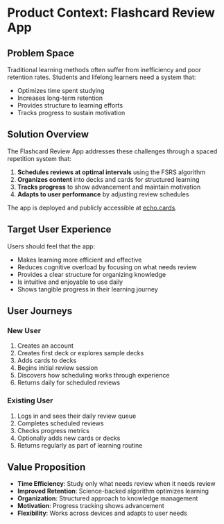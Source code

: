 # Product Context: Flashcard Review App

## Problem Space
Traditional learning methods often suffer from inefficiency and poor retention rates. Students and lifelong learners need a system that:
- Optimizes time spent studying
- Increases long-term retention
- Provides structure to learning efforts
- Tracks progress to sustain motivation

## Solution Overview
The Flashcard Review App addresses these challenges through a spaced repetition system that:
1. **Schedules reviews at optimal intervals** using the FSRS algorithm
2. **Organizes content** into decks and cards for structured learning
3. **Tracks progress** to show advancement and maintain motivation
4. **Adapts to user performance** by adjusting review schedules

The app is deployed and publicly accessible at [echo.cards](https://echo.cards).

## Target User Experience
Users should feel that the app:
- Makes learning more efficient and effective
- Reduces cognitive overload by focusing on what needs review
- Provides a clear structure for organizing knowledge
- Is intuitive and enjoyable to use daily
- Shows tangible progress in their learning journey

## User Journeys

### New User
1. Creates an account
2. Creates first deck or explores sample decks
3. Adds cards to decks
4. Begins initial review session
5. Discovers how scheduling works through experience
6. Returns daily for scheduled reviews

### Existing User
1. Logs in and sees their daily review queue
2. Completes scheduled reviews
3. Checks progress metrics
4. Optionally adds new cards or decks
5. Returns regularly as part of learning routine

## Value Proposition
- **Time Efficiency**: Study only what needs review when it needs review
- **Improved Retention**: Science-backed algorithm optimizes learning
- **Organization**: Structured approach to knowledge management
- **Motivation**: Progress tracking shows advancement
- **Flexibility**: Works across devices and adapts to user needs 